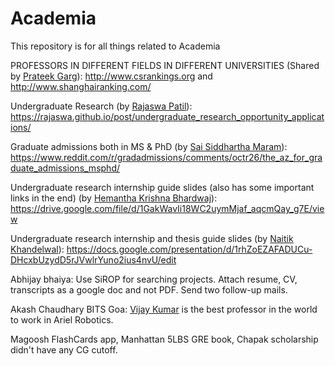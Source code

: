# Academia
This repository is for all things related to Academia

PROFESSORS IN DIFFERENT FIELDS IN DIFFERENT UNIVERSITIES (Shared by [Prateek Garg](https://www.linkedin.com/in/prateek-garg-89579316a)): http://www.csrankings.org and http://www.shanghairanking.com/

Undergraduate Research (by [Rajaswa Patil](https://www.linkedin.com/in/rajaswa-patil)): https://rajaswa.github.io/post/undergraduate_research_opportunity_applications/

Graduate admissions both in MS & PhD (by [Sai Siddhartha Maram](https://www.linkedin.com/in/sai-siddartha-maram/)): https://www.reddit.com/r/gradadmissions/comments/octr26/the_az_for_graduate_admissions_msphd/

Undergraduate research internship guide slides (also has some important links in the end) (by [Hemantha Krishna Bhardwaj](https://www.linkedin.com/in/hemantha-krishna-bharadwaj-2504a21ab)): https://drive.google.com/file/d/1GakWavIi18WC2uymMjaf_aqcmQay_g7E/view 

Undergraduate research internship and thesis guide slides (by [Naitik Khandelwal](https://www.linkedin.com/in/naitik-khandelwal-0a7758191/)): https://docs.google.com/presentation/d/1rhZoEZAFADUCu-DHcxbUzydD5rJVwlrYuno2ius4nvU/edit

Abhijay bhaiya: Use SiROP for searching projects. Attach resume, CV, transcripts as a google doc and not PDF. Send two follow-up mails.

Akash Chaudhary BITS Goa: [Vijay Kumar](https://www.kumarrobotics.org/) is the best professor in the world to work in Ariel Robotics.

Magoosh FlashCards app, Manhattan 5LBS GRE book, Chapak scholarship didn't have any CG cutoff.
